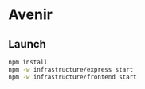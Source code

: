 # Avenir

## Launch

```bash
npm install
npm -w infrastructure/express start
npm -w infrastructure/frontend start
```
